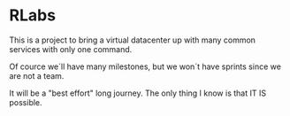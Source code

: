 # RLabs

This is a project to bring a virtual datacenter up with many common services with only one command.

Of cource we´ll have many milestones, but we won´t have sprints since we are not a team.

It will be a "best effort" long journey. The only thing I know is that IT IS possible.


